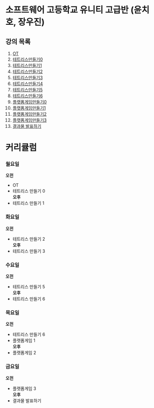 # 소프트웨어 고등학교 유니티 고급반 (윤치호, 장우진)

  ## 강의 목록
  1. [OT](ot.md)
  2. [테트리스만들기0](te0.md)
  3. [테트리스만들기1](te1.md)
  4. [테트리스만들기2](te2.md)
  5. [테트리스만들기3](te3.md)
  6. [테트리스만들기4](te4.md)
  7. [테트리스만들기5](te5.md)
  8. [테트리스만들기6](te6.md)
  9. [플랫폼게임만들기0](le0.md)
  10. [플랫폼게임만들기1](le1.md)
  11. [플랫폼게임만들기2](le2.md)
  12. [플랫폼게임만들기3](le3.md)
  13. [결과물 발표하기](le4.md)
  
  
  
# 커리큘럼
  
  ### 월요일
**오전** 
- OT 
- 테트리스 만들기 0  
**오후** 
- 테트리스 만들기 1 

 ### 화요일 
   **오전** 
  - 테트리스 만들기 2  
   **오후** 
  - 테트리스 만들기 3 

 ### 수요일 
   **오전** 
  - 테트리스 만들기 5  
   **오후** 
  - 테트리스 만들기 6 
  
 ### 목요일 
   **오전** 
  - 테트리스 만들기 6  
  - 플랫폼게임 1  
   **오후** 
  - 플랫폼게임 2 
  
 ### 금요일 
   **오전** 
  - 플랫폼게임 3  
   **오후** 
  - 결과물 발표하기 



